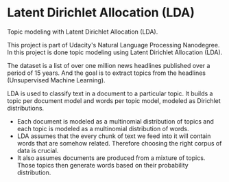 # Latent Dirichlet Allocation (LDA)
Topic modeling with Latent Dirichlet Allocation (LDA).

This project is part of Udacity's Natural Language Processing Nanodegree. In this project is done topic modeling using Latent Dirichlet Allocation (LDA).

The dataset is a list of over one million news headlines published over a period of 15 years. And the goal is to extract topics from the headlines (Unsupervised Machine Learning).

LDA is used to classify text in a document to a particular topic. It builds a topic per document model and words per topic model, modeled as Dirichlet distributions. 

* Each document is modeled as a multinomial distribution of topics and each topic is modeled as a multinomial distribution of words.
* LDA assumes that the every chunk of text we feed into it will contain words that are somehow related. Therefore choosing the right corpus of data is crucial. 
* It also assumes documents are produced from a mixture of topics. Those topics then generate words based on their probability distribution. 
